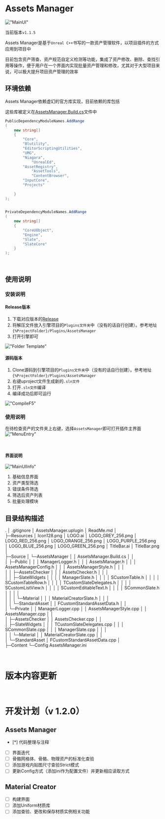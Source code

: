 # Assets Manager

!["MainUI"](./img/MainUI.png "MainUI")

当前版本`v1.1.5`

Assets Manager是基于`Unreal C++`书写的一款资产管理软件，以项目插件的方式应用到项目中

目前包含资产筛查、资产规范自定义检测等功能，集成了资产修改、删除、查找引用等操作，便于用户在一个界面内实现批量资产管理和修改，尤其对于大型项目来说，可以极大提升项目资产管理的效率



## 环境依赖
Assets Manager依赖虚幻的官方库实现，目前依赖的库包括

这些库被定义在[AssetsManager.Build.cs](https://github.com/CaptainRex0428/AssetsManager/blob/master/Source/AssetsManager/AssetsManager.Build.cs)文件中

```C#
PublicDependencyModuleNames.AddRange
(
	new string[]
	{
		"Core",
		"Blutility",
		"EditorScriptingUtilities",
		"UMG",
		"Niagara",
    		"UnrealEd",
   	 	"AssetRegistry",
    		"AssetTools",
    		"ContentBrowser",
		"InputCore",
		"Projects"
		
	}
);
	

PrivateDependencyModuleNames.AddRange
(
	new string[]
	{
		"CoreUObject",
		"Engine",
		"Slate",
		"SlateCore"
	}
);

```

&nbsp;

## 使用说明

### 安装说明

#### Release版本
1. 下载对应版本的[Release](https://github.com/CaptainRex0428/AssetsManager/releases)
2. 将解压文件放入引擎项目的`Plugins文件夹`中（没有的话自行创建）。参考地址`{%ProjectFolder}/Plugins/AssetsManager`
3. 打开引擎即可

!["Folder Template"](./img/FolderTemplate.png "Folder Template")


#### 源码版本
1. Clone源码到引擎项目的`Plugins文件夹`中（没有的话自行创建）。参考地址`{%ProjectFolder}/Plugins/AssetsManager`
2. 右键uproject文件生成新的`.sln文件`
3. 打开`.sln文件`编译
4. 编译成功后即可运行

!["CompileF5"](./img/CompileF5.png "CompileF5")


### 使用说明
在待检查资产的文件夹上右键，选择`AssetsManager`即可打开插件主界面
!["MenuEntry"](./img/MenuEntry.png "MenuEntry")

&nbsp;

#### 界面说明
!["MainUIInfo"](./img/MainUIInfo.png "MainUIInfo")
1. 基础信息界面
2. 资产类型筛选
3. 错误条件筛选
4. 筛选后资产列表
5. 批量处理模块


## 目录结构描述
.
│  .gitignore
│  AssetsManager.uplugin
│  ReadMe.md
│  
├─Resources
│      Icon128.png
│      LOGO.ai
│      LOGO_GREY_256.png
│      LOGO_RED_256.png
│      LOGO_ORANGE_256.png
│      LOGO_PURPLE_256.png
│      LOGO_BLUE_256.png
│      LOGO_GREEN_256.png
│      TitleBar.ai
│      TitleBar.png
│      
├─Source
│  └─AssetsManager
│      │  AssetsManager.Build.cs
│      │  
│      ├─Public
│      │  │  ManagerLogger.h
│      │  │  AssetsManager.h
│      │  │  AssetsManagerConfig.h
│      │  │  AssetsManagerStyle.h
│      │  │  
│      │  ├─AssetsChecker
│      │  │      AssetsChecker.h
│      │  │      
│      │  ├─SlateWidgets
│      │  │  │  ManagerSlate.h
│      │  │  │  SCustomTable.h
│      │  │  │  SCustomTableRow.h
│      │  │  │  TCustomSlateDelegates.h
│      │  │  │  SCustomListView.h
│      │  │  │  SCustomEditableText.h
│      │  │  │  SCommonSlate.h
│      │  │  │  
│      │  │  └─Material
│      │  │          MaterialCreatorSlate.h
│      │  │          
│      │  └─StandardAsset
│      │          FCustomStandardAssetData.h
│      │          
│      └─Private
│          │  ManagerLogger.cpp
│          │  AssetsManagerStyle.cpp
│          │  AssetsManager.cpp
│          │  
│          ├─AssetsChecker
│          │      AssetsChecker.cpp
│          │      
│          ├─SlateWidgets
│          │  │  TCustomSlateDelegates.cpp
│          │  │  SCommonSlate.cpp
│          │  │  ManagerSlate.cpp
│          │  │  
│          │  └─Material
│          │          MaterialCreatorSlate.cpp
│          │          
│          └─StandardAsset
│                  FCustomStandardAssetData.cpp
│          
├─Content
└─Config
       AssetsManager.ini

&nbsp;

# 版本内容更新

&nbsp;

# 开发计划（v 1.2.0）

## Assets Manager

- [*]  代码整理与注释
- [ ]  界面迭代
- [ ]  骨骼网格体、骨骼、物理资产的标准化查验
- [ ]  添加游戏内贴图尺寸查验Strict模式
- [ ]  更新Config方式（添加ini作为配置文件）并更新相应读取方式

## Material Creator

- [ ]  构建界面
- [ ]  添加Uniform材质库
- [ ]  添加查验、更改和保存材质实例相关功能
